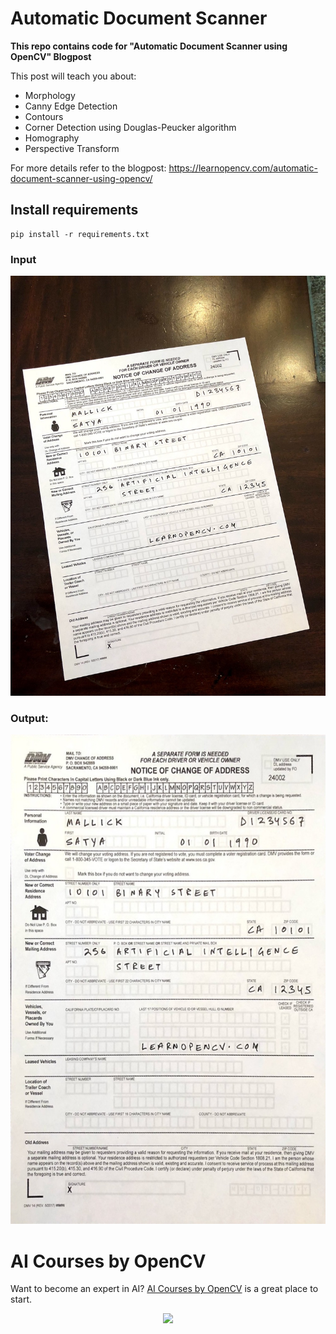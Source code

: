 # Automatic Document Scanner

**This repo contains code for "Automatic Document Scanner using OpenCV" Blogpost**

This post will teach you about:
* Morphology
* Canny Edge Detection
* Contours
* Corner Detection using Douglas-Peucker algorithm
* Homography
* Perspective Transform

For more details refer to the blogpost: https://learnopencv.com/automatic-document-scanner-using-opencv/

## Install requirements
```
pip install -r requirements.txt
```

### Input

<img src = 'inputs/scanned-form.jpg'>

### Output:

<img src = 'grabcutop/aligned.jpg'>

# AI Courses by OpenCV

Want to become an expert in AI? [AI Courses by OpenCV](https://opencv.org/courses/) is a great place to start. 

<a href="https://opencv.org/courses/">
<p align="center"> 
<img src="https://www.learnopencv.com/wp-content/uploads/2020/04/AI-Courses-By-OpenCV-Github.png">
</p>
</a>
